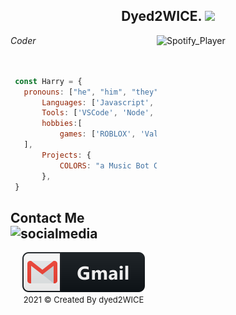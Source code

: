 <div align="center">
<h2>Dyed2WICE.
<img src="https://emojipedia-us.s3.dualstack.us-west-1.amazonaws.com/thumbs/160/apple/76/waving-hand-sign_emoji-modifier-fitzpatrick-type-1-2_1f44b-1f3fb_1f3fb.png" width="30">
</h2>
</div>
<em>Coder</em>


<img width="270" height="420px" align="right" alt="Spotify_Player" src="https://spotify-github-profile.vercel.app/api/view?uid=21ap3xn67c7ga2ugii3e5eldq&cover_image=true&theme=default">

</br>
</br>
</br>  

 ```javascript
  const Harry = {
  	pronouns: ["he", "him", "they"],
    	Languages: ['Javascript', 'Lua', 'Python'],
    	Tools: ['VSCode', 'Node', 'DiscordJS', "RobloxStudio"],
    	hobbies:[
	        games: ['ROBLOX', 'Valorant', 'R6'],
	],  
    	Projects: {
    	    COLORS: "a Music Bot Created for Discord",
    	},
  }
```

<h2>Contact Me <img width="50" height="28" src="https://media.giphy.com/media/WUlplcMpOCEmTGBtBW/giphy.gif" alt="socialmedia"></h2>

<div align="center">
<a href="mailto:HarryPSN321@gmail.com"><img src="https://raw.githubusercontent.com/MikeCodesDotNET/ColoredBadges/master/svg/social/gmail.svg" alt="gmail"></a>
</div>

<div align="center"><font size="2px;">2021 © Created By dyed2WICE</font></div>

